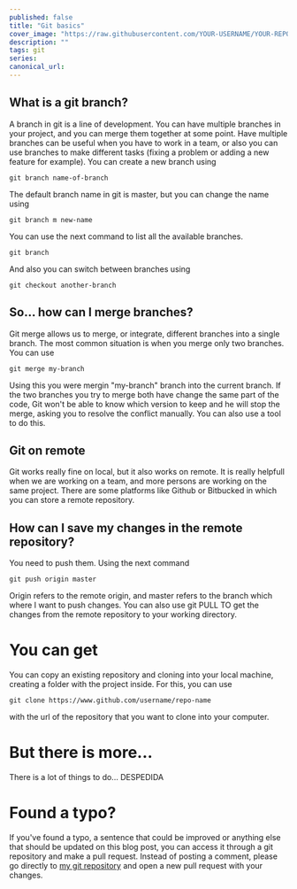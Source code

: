 ```yaml
---
published: false
title: "Git basics"
cover_image: "https://raw.githubusercontent.com/YOUR-USERNAME/YOUR-REPO/master/blog-posts/NAME-OF-YOUR-BLOG-POST/assets/your-asset.png"
description: ""
tags: git
series:
canonical_url:
---
```


## What is a git branch?

A branch in git is a line of development. You can have multiple branches in your project, and you can merge them together at some point. Have multiple branches can be useful when you have to work in a team, or also you can use branches to make different tasks (fixing a problem or adding a new feature for example). You can create a new branch using

```
git branch name-of-branch
```

The default branch name in git is master, but you can change the name using

```
git branch m new-name
```

You can use the next command to list all the available branches.

```
git branch
```

And also you can switch between branches using

```
git checkout another-branch
```

## So... how can I merge branches?

Git merge allows us to merge, or integrate, different branches into a single branch.
The most common situation is when you merge only two branches. You can use

```
git merge my-branch
```

Using this you were mergin "my-branch" branch into the current branch.
If the two branches you try to merge both have change the same part of the code, Git won't be able to know which version to keep and he will stop the merge, asking you to resolve the conflict manually. You can also use a tool to do this.

## Git on remote

Git works really fine on local, but it also works on remote. It is really helpfull when we are working on a team, and more persons are working on the same project. There are some platforms like Github or Bitbucked in which you can store a remote repository.

## How can I save my changes in the remote repository?

You need to push them. Using the next command

```
git push origin master
```

Origin refers to the remote origin, and master refers to the branch which where I want to push changes.
You can also use git PULL TO get the changes from the remote repository to your working directory.

# You can get

You can copy an existing repository and cloning into your local machine, creating a folder with the project inside. For this, you can use

```
git clone https://www.github.com/username/repo-name
```

with the url of the repository that you want to clone into your computer.

# But there is more...

There is a lot of things to do... DESPEDIDA

# Found a typo?

If you've found a typo, a sentence that could be improved or anything else that should be updated on this blog post, you can access it through a git repository and make a pull request. Instead of posting a comment, please go directly to [my git repository](https://github.com/ThisIsItz/ThisIsDev) and open a new pull request with your changes.

